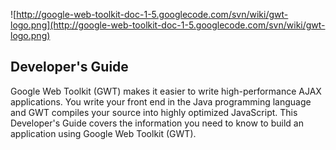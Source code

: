 ![http://google-web-toolkit-doc-1-5.googlecode.com/svn/wiki/gwt-logo.png](http://google-web-toolkit-doc-1-5.googlecode.com/svn/wiki/gwt-logo.png)
## Developer's Guide ##

Google Web Toolkit (GWT) makes it easier to write high-performance AJAX applications. You write your front end in the Java programming language and GWT compiles your source into highly optimized JavaScript. This Developer's Guide covers the information you need to know to build an application using Google Web Toolkit (GWT).